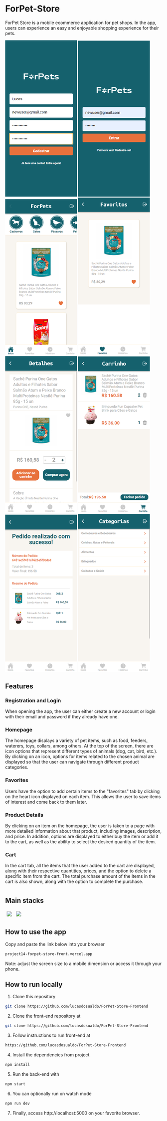 # ForPet-Store

ForPet Store is a mobile ecommerce application for pet shops. In the app, users can experience an easy and enjoyable shopping experience for their pets.

<img src="/assets/preview-pictures/picture-1.png" width="230" /> <img src="/assets/preview-pictures/picture-2.png" width="230" /> <img src="/assets/preview-pictures/picture-3.png" width="230" /> <img src="/assets/preview-pictures/picture-4.png" width="230" /> <img src="/assets/preview-pictures/picture-5.png" width="230" /> <img src="/assets/preview-pictures/picture-6.png" width="230" /> <img src="/assets/preview-pictures/picture-7.png" width="230" /> <img src="/assets/preview-pictures/picture-8.png" width="230" />

## Features

### Registration and Login
When opening the app, the user can either create a new account or login with their email and password if they already have one.

### Homepage
The homepage displays a variety of pet items, such as food, feeders, waterers, toys, collars, among others. At the top of the screen, there are icon options that represent different types of animals (dog, cat, bird, etc.). By clicking on an icon, options for items related to the chosen animal are displayed so that the user can navigate through different product categories.

### Favorites
Users have the option to add certain items to the "favorites" tab by clicking on the heart icon displayed on each item. This allows the user to save items of interest and come back to them later.

### Product Details

By clicking on an item on the homepage, the user is taken to a page with more detailed information about that product, including images, description, and price. In addition, options are displayed to either buy the item or add it to the cart, as well as the ability to select the desired quantity of the item.

### Cart
In the cart tab, all the items that the user added to the cart are displayed, along with their respective quantities, prices, and the option to delete a specific item from the cart. The total purchase amount of the items in the cart is also shown, along with the option to complete the purchase.

#

## Main stacks
<p>
  <img style='margin: 5px;' src='https://img.shields.io/badge/-%20MongoDB-brightgreen'>
  <img style='margin: 5px;' src='https://img.shields.io/badge/-%20NodeJS-important'>
</p>

## How to use the app
Copy and paste the link below into your browser
```bash
project14-forpet-store-front.vercel.app
```
Note: adjust the screen size to a mobile dimension or access it through your phone.

## How to run locally

1. Clone this repository
```bash
git clone https://github.com/lucasdosualdo/ForPet-Store-Frontend
```
2. Clone the front-end repository at
```bash
git clone https://github.com/lucasdosualdo/ForPet-Store-Frontend
```
3. Follow instructions to run front-end at
```bash
https://github.com/lucasdosualdo/ForPet-Store-Frontend
```
4. Install the dependencies from project
```bash
npm install
```
5. Run the back-end with
```bash
npm start
```
6. You can optionally run on watch mode
```bash
npm run dev
```
7. Finally, access http://localhost:5000 on your favorite browser.
